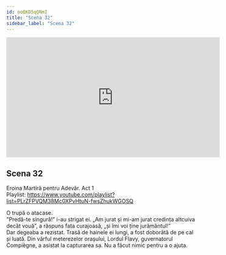 ```yaml
---
id: ooQKD5qQNmI
title: "Scena 32"
sidebar_label: "Scena 32"
---
```


<div class="video-float-container">
  <iframe
    width="560"
    height="315"
    src="https://www.youtube.com/embed/ooQKD5qQNmI"
    title="YouTube video player"
    frameborder="0"
    allow="accelerometer; autoplay; clipboard-write; encrypted-media; gyroscope; picture-in-picture; web-share"
    referrerpolicy="strict-origin-when-cross-origin"
    allowfullscreen
  ></iframe>
</div>

## Scena 32

Eroina Martiră pentru Adevăr. Act 1   
Playlist: https://www.youtube.com/playlist?list=PLrZFPVQM38Mc0XPvHtuN-fwsZhukWGOSQ 

O trupă o atacase.  
"Predă-te singură!" i-au strigat ei. „Am jurat și mi-am jurat credința altcuiva decât vouă”, a răspuns fata curajoasă, „și îmi voi ține jurământul!”  
Dar degeaba a rezistat. Trasă de hainele ei lungi, a fost doborâtă de pe cal și luată. Din vârful meterezelor orașului, Lordul Flavy, guvernatorul Compiègne, a asistat la capturarea sa. Nu a făcut nimic pentru a o ajuta.
